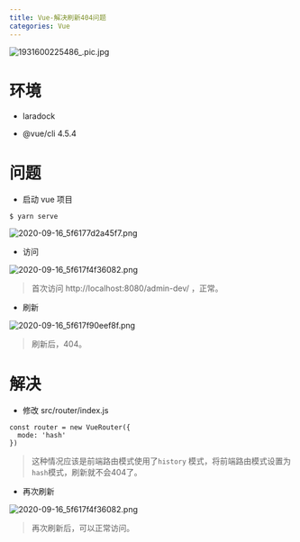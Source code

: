 ```yaml
---
title: Vue-解决刷新404问题
categories: Vue
---
```


![1931600225486_.pic.jpg](https://upload-images.jianshu.io/upload_images/15325592-114c13d7b14e9749.jpg?imageMogr2/auto-orient/strip%7CimageView2/2/w/1240)
<!-- more -->


#  环境

- laradock

- @vue/cli 4.5.4

#  问题

- 启动 vue 项目

```
$ yarn serve
```

![2020-09-16_5f6177d2a45f7.png](https://upload-images.jianshu.io/upload_images/15325592-58e19579d2681507.png?imageMogr2/auto-orient/strip%7CimageView2/2/w/1240)
<!-- more -->


- 访问

![2020-09-16_5f617f4f36082.png](https://upload-images.jianshu.io/upload_images/15325592-eeeca915e45f4295.png?imageMogr2/auto-orient/strip%7CimageView2/2/w/1240)
<!-- more -->


> 首次访问 http://localhost:8080/admin-dev/ ，正常。

- 刷新

![2020-09-16_5f617f90eef8f.png](https://upload-images.jianshu.io/upload_images/15325592-85c85b2d7e8033c6.png?imageMogr2/auto-orient/strip%7CimageView2/2/w/1240)
<!-- more -->

> 刷新后，404。

#  解决

- 修改 src/router/index.js

```
const router = new VueRouter({
  mode: 'hash'
})
```

> 这种情况应该是前端路由模式使用了`history` 模式，将前端路由模式设置为`hash`模式，刷新就不会404了。

- 再次刷新

![2020-09-16_5f617f4f36082.png](https://upload-images.jianshu.io/upload_images/15325592-129cba1345c12337.png?imageMogr2/auto-orient/strip%7CimageView2/2/w/1240)
<!-- more -->


> 再次刷新后，可以正常访问。
